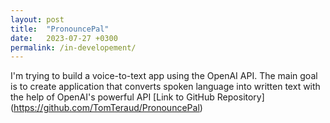 ```yaml
---
layout: post
title:  "PronouncePal"
date:   2023-07-27 +0300
permalink: /in-developement/
---
```

I'm trying to build a voice-to-text app using the OpenAI API. The main goal is to create  application that converts spoken language into written text with the help of OpenAI's powerful API
[Link to GitHub Repository] (<a href="https://github.com/TomTeraud/PronouncePal" target="_blank">https://github.com/TomTeraud/PronouncePal</a>)